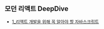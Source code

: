 ## 모던 리액트 DeepDive

- [1_리액트 개발을 위해 꼭 알아야 할 자바스크립트](/박수진/1_리액트%20개발을%20위해%20꼭%20알아야%20할%20자바스크립트/README.md)
